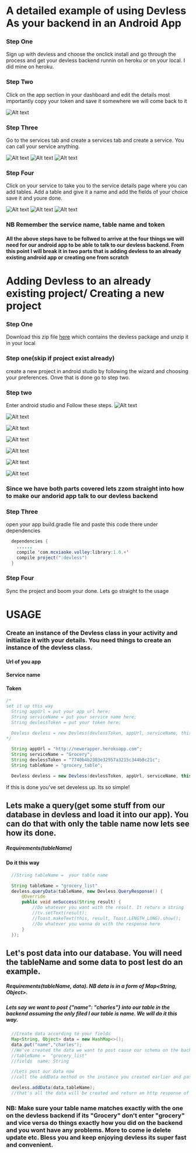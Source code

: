 # A detailed example of using Devless As your backend in an Android App

### Step One
Sign up with devless and choose the onclick install and go through the process and get your devless backend runnin on heroku or on your local. I did mine on heroku.

### Step Two
Click on the app section in your dashboard and edit the details most importantly copy your token and
save it somewhere we will come back to it

![Alt text](/images/devless/step1.png)


### Step Three
Go to the services tab and create a services tab and create a service. You can call your service anything.



![Alt text](/images/devless/step2.png)
![Alt text](/images/devless/step3.png)
![Alt text](/images/devless/step4.png)



### Step Four
Click on your service to take you to the service details page where you can add tables.
Add a table and give it a name and add the fields of your choice save it and youre done.

![Alt text](/images/devless/step5.png)
![Alt text](/images/devless/step7.png)
![Alt text](/images/devless/step10.png)


### NB Remember the service name, table name and token

#### All the above steps have to be follwed to arrive at the four things we will need for our android app to be able to talk to our devless backend. From this point I will break it in two parts that is adding devless to an already existing android app or creating one from scratch

# Adding Devless to an already existing project/ Creating a new project

### Step One
Download this zip file [here](https://drive.google.com/drive/u/0/folders/0B3FToPzFdRiXZVh2dE52R1VFemc "Title")  which contains the devless package and unzip it in your local

### Step one(skip if project exist already)
create a new project in android studio by following the wizard and choosing your preferences. Onve that is done go to step two.


### Step two
Enter android studio and Follow these steps.
![Alt text](/images/androider/step2.png)

![Alt text](/images/androider/step3.png)


![Alt text](/images/androider/step5.png)

![Alt text](/images/androider/step6.png)

![Alt text](/images/androider/step7.png)

![Alt text](/images/androider/step8.png)

![Alt text](/images/androider/step9.png)

### Since we have both parts covered lets zzom straight into how to make our andorid app talk to our devless backend


### Step Three
open your app build.gradle file and paste this code there under dependencies
```Java
  dependencies {
    ......
    compile 'com.mcxiaoke.volley:library:1.0.+'
    compile project(":devless")
  }
```

### Step Four
Sync the project and boom your done. Lets go straight to the usage


# USAGE
### Create an instance of the Devless class in your activity and initialize it with your details. You need things to create an instance of the devless class.
#### Url of you app
#### Service name
#### Token
```Java
/*
set it up this way
  String appUrl = put your app url here;
  String serviceName = put your service name here;
  String devlessToken = put your token here;

  Devless devless = new Devless(devlessToken, appUrl, serviceName, this )  
*/

  String appUrl = "http://newerapper.herokuapp.com";
  String serviceName = "Grocery";
  String devlessToken = "7740b4b2303e32957a3215c344b8c21c";
  String tableName = "grocery_table";

  Devless devless = new Devless(devlessToken, appUrl, serviceName, this );
```
If this is done you've set develess up.  Its so simple!

## Lets make a query(get some stuff from our database in devless and load it into our app). You can do that with only the table name now lets see how its done.
#####  Requirements(tableName)
#### Do it this way
```Java
  //String tableName =  your table name

  String tableName = "grocery_list"
  devless.queryData(tableName, new Devless.QueryResponse() {
      @Override
      public void onSuccess(String result) {
          //Do whatever you want with the result. It returs a string
          //tv.setText(result);
          //Toast.makeText(this, result, Toast.LENGTH_LONG).show();
          //Do whatever you wanna do with the response here
      }
  });
```

## Let's post data into our database. You will need the tableName and some data to post lest do an example.

##### Requirements(tableName, data). NB data is in a form of Map<String, Object>.
##### Lets say we want to post {"name": "charles"} into our table in the backend assuming the only filed I our table is name. We will do it this way.

```Java
  //Create data according to your fields
  Map<String, Object> data = new HashMap<>();
  data.put("name","charles");
  //We've created the data we want to post cause our schema on the backend looks something like this
  //tableName =  "grocery_list"
  //fields  name: String

  //Lets post our data now
  //call the addData method on the instance you created earlier and pass in the data and table name

  devless.addData(data,tableName);
  //that's all the data will be created and return an http response of ok
```

### NB: Make sure your table name matches exactly with the one on the devless backend if its "Grocery" don't enter "grocery" and vice versa do things exactly how you did on the backend and you wont have any problems. More to come ie delete update etc. Bless you and keep enjoying devless its super fast and convenient.
